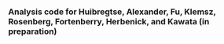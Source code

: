 ### Analysis code for Huibregtse, Alexander, Fu, Klemsz, Rosenberg, Fortenberry, Herbenick, and Kawata (in preparation)
